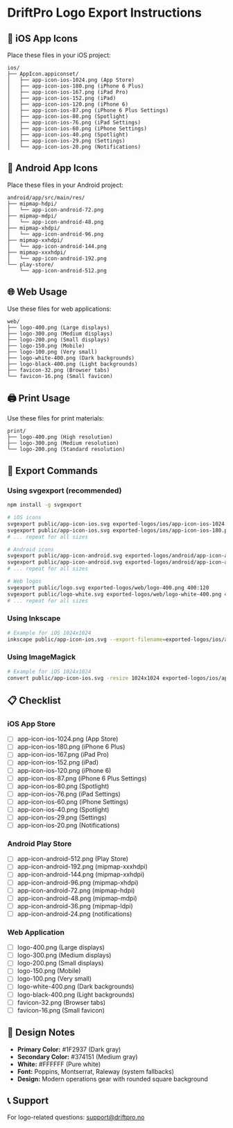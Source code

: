 # DriftPro Logo Export Instructions

## 📱 iOS App Icons
Place these files in your iOS project:

```
ios/
├── AppIcon.appiconset/
│   ├── app-icon-ios-1024.png (App Store)
│   ├── app-icon-ios-180.png (iPhone 6 Plus)
│   ├── app-icon-ios-167.png (iPad Pro)
│   ├── app-icon-ios-152.png (iPad)
│   ├── app-icon-ios-120.png (iPhone 6)
│   ├── app-icon-ios-87.png (iPhone 6 Plus Settings)
│   ├── app-icon-ios-80.png (Spotlight)
│   ├── app-icon-ios-76.png (iPad Settings)
│   ├── app-icon-ios-60.png (iPhone Settings)
│   ├── app-icon-ios-40.png (Spotlight)
│   ├── app-icon-ios-29.png (Settings)
│   └── app-icon-ios-20.png (Notifications)
```

## 🤖 Android App Icons
Place these files in your Android project:

```
android/app/src/main/res/
├── mipmap-hdpi/
│   └── app-icon-android-72.png
├── mipmap-mdpi/
│   └── app-icon-android-48.png
├── mipmap-xhdpi/
│   └── app-icon-android-96.png
├── mipmap-xxhdpi/
│   └── app-icon-android-144.png
├── mipmap-xxxhdpi/
│   └── app-icon-android-192.png
└── play-store/
    └── app-icon-android-512.png
```

## 🌐 Web Usage
Use these files for web applications:

```
web/
├── logo-400.png (Large displays)
├── logo-300.png (Medium displays)
├── logo-200.png (Small displays)
├── logo-150.png (Mobile)
├── logo-100.png (Very small)
├── logo-white-400.png (Dark backgrounds)
├── logo-black-400.png (Light backgrounds)
├── favicon-32.png (Browser tabs)
└── favicon-16.png (Small favicon)
```

## 🖨️ Print Usage
Use these files for print materials:

```
print/
├── logo-400.png (High resolution)
├── logo-300.png (Medium resolution)
└── logo-200.png (Standard resolution)
```

## 🔧 Export Commands

### Using svgexport (recommended)
```bash
npm install -g svgexport

# iOS icons
svgexport public/app-icon-ios.svg exported-logos/ios/app-icon-ios-1024.png 1024:1024
svgexport public/app-icon-ios.svg exported-logos/ios/app-icon-ios-180.png 180:180
# ... repeat for all sizes

# Android icons
svgexport public/app-icon-android.svg exported-logos/android/app-icon-android-512.png 512:512
svgexport public/app-icon-android.svg exported-logos/android/app-icon-android-192.png 192:192
# ... repeat for all sizes

# Web logos
svgexport public/logo.svg exported-logos/web/logo-400.png 400:120
svgexport public/logo-white.svg exported-logos/web/logo-white-400.png 400:120
# ... repeat for all sizes
```

### Using Inkscape
```bash
# Example for iOS 1024x1024
inkscape public/app-icon-ios.svg --export-filename=exported-logos/ios/app-icon-ios-1024.png --export-width=1024 --export-height=1024
```

### Using ImageMagick
```bash
# Example for iOS 1024x1024
convert public/app-icon-ios.svg -resize 1024x1024 exported-logos/ios/app-icon-ios-1024.png
```

## 📋 Checklist

### iOS App Store
- [ ] app-icon-ios-1024.png (App Store)
- [ ] app-icon-ios-180.png (iPhone 6 Plus)
- [ ] app-icon-ios-167.png (iPad Pro)
- [ ] app-icon-ios-152.png (iPad)
- [ ] app-icon-ios-120.png (iPhone 6)
- [ ] app-icon-ios-87.png (iPhone 6 Plus Settings)
- [ ] app-icon-ios-80.png (Spotlight)
- [ ] app-icon-ios-76.png (iPad Settings)
- [ ] app-icon-ios-60.png (iPhone Settings)
- [ ] app-icon-ios-40.png (Spotlight)
- [ ] app-icon-ios-29.png (Settings)
- [ ] app-icon-ios-20.png (Notifications)

### Android Play Store
- [ ] app-icon-android-512.png (Play Store)
- [ ] app-icon-android-192.png (mipmap-xxxhdpi)
- [ ] app-icon-android-144.png (mipmap-xxhdpi)
- [ ] app-icon-android-96.png (mipmap-xhdpi)
- [ ] app-icon-android-72.png (mipmap-hdpi)
- [ ] app-icon-android-48.png (mipmap-mdpi)
- [ ] app-icon-android-36.png (mipmap-ldpi)
- [ ] app-icon-android-24.png (notifications)

### Web Application
- [ ] logo-400.png (Large displays)
- [ ] logo-300.png (Medium displays)
- [ ] logo-200.png (Small displays)
- [ ] logo-150.png (Mobile)
- [ ] logo-100.png (Very small)
- [ ] logo-white-400.png (Dark backgrounds)
- [ ] logo-black-400.png (Light backgrounds)
- [ ] favicon-32.png (Browser tabs)
- [ ] favicon-16.png (Small favicon)

## 🎨 Design Notes

- **Primary Color:** #1F2937 (Dark gray)
- **Secondary Color:** #374151 (Medium gray)
- **White:** #FFFFFF (Pure white)
- **Font:** Poppins, Montserrat, Raleway (system fallbacks)
- **Design:** Modern operations gear with rounded square background

## 📞 Support
For logo-related questions: support@driftpro.no
